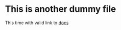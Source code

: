 # This is another dummy file

This time with valid link to [docs](https://docs.microsoft.com/windows/)
